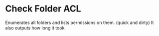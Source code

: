 # Check Folder ACL
Enumerates all folders and lists permissions on them. (quick and dirty)
It also outputs how long it took.